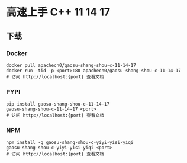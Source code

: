 # 高速上手 C++ 11 14 17

## 下载

### Docker

```
docker pull apachecn0/gaosu-shang-shou-c-11-14-17
docker run -tid -p <port>:80 apachecn0/gaosu-shang-shou-c-11-14-17
# 访问 http://localhost:{port} 查看文档
```

### PYPI

```
pip install gaosu-shang-shou-c-11-14-17
gaosu-shang-shou-c-11-14-17 <port>
# 访问 http://localhost:{port} 查看文档
```

### NPM

```
npm install -g gaosu-shang-shou-c-yiyi-yisi-yiqi
gaosu-shang-shou-c-yiyi-yisi-yiqi <port>
# 访问 http://localhost:{port} 查看文档
```